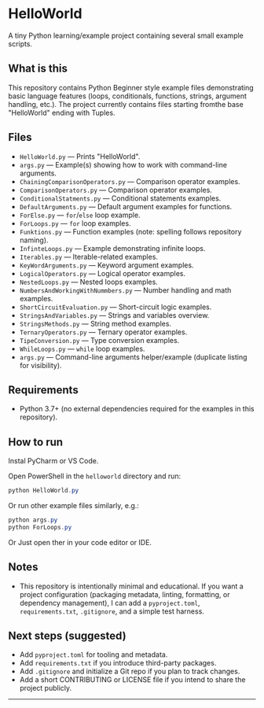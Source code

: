# HelloWorld

A tiny Python learning/example project containing several small example scripts.

## What is this

This repository contains Python Beginner style example files demonstrating basic language features (loops, conditionals, functions, strings, argument handling, etc.). The project currently contains files starting fromthe base "HelloWorld" ending with Tuples.

## Files

- `HelloWorld.py` — Prints "HelloWorld".
- `args.py` — Example(s) showing how to work with command-line arguments.
- `ChainingComparisonOperators.py` — Comparison operator examples.
- `ComparisonOperators.py` — Comparison operator examples.
- `ConditionalStatments.py` — Conditional statements examples.
- `DefaultArguments.py` — Default argument examples for functions.
- `ForElse.py` — `for`/`else` loop example.
- `ForLoops.py` — `for` loop examples.
- `Funktions.py` — Function examples (note: spelling follows repository naming).
- `InfinteLoops.py` — Example demonstrating infinite loops.
- `Iterables.py` — Iterable-related examples.
- `KeyWordArguments.py` — Keyword argument examples.
- `LogicalOperators.py` — Logical operator examples.
- `NestedLoops.py` — Nested loops examples.
- `NumbersAndWorkingWithNummbers.py` — Number handling and math examples.
- `ShortCircuitEvaluation.py` — Short-circuit logic examples.
- `StringsAndVariables.py` — Strings and variables overview.
- `StringsMethods.py` — String method examples.
- `TernaryOperators.py` — Ternary operator examples.
- `TipeConversion.py` — Type conversion examples.
- `WhileLoops.py` — `while` loop examples.
- `args.py` — Command-line arguments helper/example (duplicate listing for visibility).

## Requirements

- Python 3.7+ (no external dependencies required for the examples in this repository).

## How to run

Instal PyCharm or VS Code.

Open PowerShell in the `helloworld` directory and run:

```powershell
python HelloWorld.py
```

Or run other example files similarly, e.g.:

```powershell
python args.py
python ForLoops.py
```
Or Just open ther in your code editor or IDE.

## Notes

- This repository is intentionally minimal and educational. If you want a project configuration (packaging metadata, linting, formatting, or dependency management), I can add a `pyproject.toml`, `requirements.txt`, `.gitignore`, and a simple test harness.

## Next steps (suggested)

- Add `pyproject.toml` for tooling and metadata.
- Add `requirements.txt` if you introduce third-party packages.
- Add `.gitignore` and initialize a Git repo if you plan to track changes.
- Add a short CONTRIBUTING or LICENSE file if you intend to share the project publicly.

---


